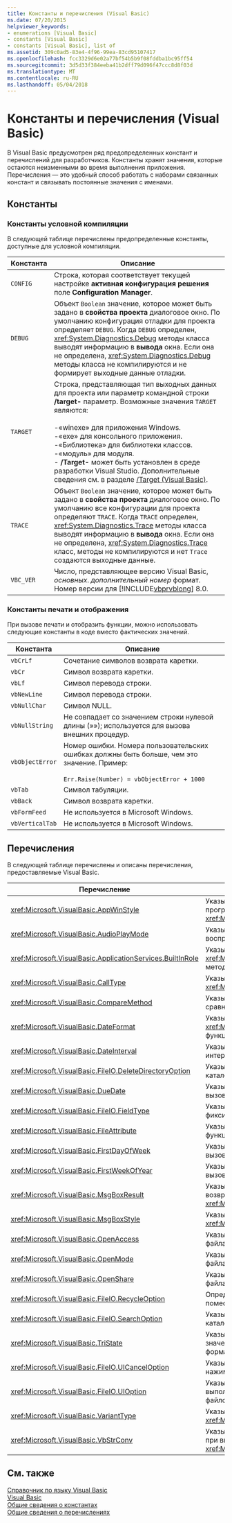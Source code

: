 ```yaml
---
title: Константы и перечисления (Visual Basic)
ms.date: 07/20/2015
helpviewer_keywords:
- enumerations [Visual Basic]
- constants [Visual Basic]
- constants [Visual Basic], list of
ms.assetid: 309c0ad5-83e4-4f96-99ea-83cd95107417
ms.openlocfilehash: fcc3329d6e02a77bf54b5b9f08fddba1bc95ff54
ms.sourcegitcommit: 3d5d33f384eeba41b2dff79d096f47ccc8d8f03d
ms.translationtype: MT
ms.contentlocale: ru-RU
ms.lasthandoff: 05/04/2018
---
```

# <a name="constants-and-enumerations-visual-basic"></a>Константы и перечисления (Visual Basic)
В Visual Basic предусмотрен ряд предопределенных констант и перечислений для разработчиков. Константы хранят значения, которые остаются неизменными во время выполнения приложения. Перечисления — это удобный способ работать с наборами связанных констант и связывать постоянные значения с именами.  
  
## <a name="constants"></a>Константы  
  
### <a name="conditional-compilation-constants"></a>Константы условной компиляции  
 В следующей таблице перечислены предопределенные константы, доступные для условной компиляции.  
  
|**Константа**|**Описание**|  
|---|---|  
|`CONFIG`|Строка, которая соответствует текущей настройке **активная конфигурация решения** поле **Configuration Manager**.|  
|`DEBUG`|Объект `Boolean` значение, которое может быть задано в **свойства проекта** диалоговое окно. По умолчанию конфигурация отладки для проекта определяет `DEBUG`. Когда `DEBUG` определен, <xref:System.Diagnostics.Debug> методы класса выводят информацию в **вывода** окна. Если она не определена, <xref:System.Diagnostics.Debug> методы класса не компилируются и не формирует выходные данные отладки.|  
|`TARGET`|Строка, представляющая тип выходных данных для проекта или параметр командной строки **/target-** параметр. Возможные значения `TARGET` являются:<br /><br /> -«winexe» для приложения Windows.<br />-«exe» для консольного приложения.<br />-«Библиотека» для библиотеки классов.<br />-«модуль» для модуля.<br />- **/Target-** может быть установлен в среде разработки Visual Studio. Дополнительные сведения см. в разделе [/Target (Visual Basic)](../../visual-basic/reference/command-line-compiler/target.md).|  
|`TRACE`|Объект `Boolean` значение, которое может быть задано в **свойства проекта** диалоговое окно. По умолчанию все конфигурации для проекта определяют `TRACE`. Когда `TRACE` определен, <xref:System.Diagnostics.Trace> методы класса выводят информацию в **вывода** окна. Если она не определена, <xref:System.Diagnostics.Trace> класс, методы не компилируются и нет `Trace` создаются выходные данные.|  
|`VBC_VER`|Число, представляющее версию Visual Basic, *основных*. *дополнительный номер* формат. Номер версии для [!INCLUDE[vbprvblong](~/includes/vbprvblong-md.md)] 8.0.|  
  
### <a name="print-and-display-constants"></a>Константы печати и отображения  
 При вызове печати и отобразить функции, можно использовать следующие константы в коде вместо фактических значений.  
  
|**Константа**|**Описание**|  
|---|---|  
|`vbCrLf`|Сочетание символов возврата каретки.|  
|`vbCr`|Символ возврата каретки.|  
|`vbLf`|Символ перевода строки.|  
|`vbNewLine`|Символ перевода строки.|  
|`vbNullChar`|Символ NULL.|  
|`vbNullString`|Не совпадает со значением строки нулевой длины (»»); используется для вызова внешних процедур.|  
|`vbObjectError`|Номер ошибки. Номера пользовательских ошибках должны быть больше, чем это значение. Пример:<br /><br /> `Err.Raise(Number) = vbObjectError + 1000`|  
|`vbTab`|Символ табуляции.|  
|`vbBack`|Символ возврата каретки.|  
|`vbFormFeed`|Не используется в Microsoft Windows.|  
|`vbVerticalTab`|Не используется в Microsoft Windows.|  
  
## <a name="enumerations"></a>Перечисления  
 В следующей таблице перечислены и описаны перечисления, предоставляемые Visual Basic.  
  
|Перечисление|Описание|  
|---|---|  
|<xref:Microsoft.VisualBasic.AppWinStyle>|Указывает стиль окна для использования вызванной программы при вызове <xref:Microsoft.VisualBasic.Interaction.Shell%2A> функции.|  
|<xref:Microsoft.VisualBasic.AudioPlayMode>|Указывает, как воспроизводить звуки при вызове методов воспроизведения.|  
|<xref:Microsoft.VisualBasic.ApplicationServices.BuiltInRole>|Указывает тип роли для проверки при вызове <xref:Microsoft.VisualBasic.ApplicationServices.User.IsInRole%2A> метода.|  
|<xref:Microsoft.VisualBasic.CallType>|Указывает тип процедуры, вызываемой при вызове <xref:Microsoft.VisualBasic.Interaction.CallByName%2A> функции.|  
|<xref:Microsoft.VisualBasic.CompareMethod>|Указывает, как сравнивать строки, вызывая функции сравнения.|  
|<xref:Microsoft.VisualBasic.DateFormat>|Указывает способ отображения дат при вызове <xref:Microsoft.VisualBasic.Strings.FormatDateTime%2A> функции.|  
|<xref:Microsoft.VisualBasic.DateInterval>|Указывает способ определения и форматирования интервалов дат при вызове функций для работы с датами.|  
|<xref:Microsoft.VisualBasic.FileIO.DeleteDirectoryOption>|Указывает, какие действия должны выполняться, если каталог содержит файлы или каталоги.|  
|<xref:Microsoft.VisualBasic.DueDate>|Указывает, когда должны осуществляться платежи при вызове финансовых методов.|  
|<xref:Microsoft.VisualBasic.FileIO.FieldType>|Указывает ли текстового поля с разделителями либо поле фиксированной длины.|  
|<xref:Microsoft.VisualBasic.FileAttribute>|Указывает атрибуты файла для использования при вызове функций доступа к файлам.|  
|<xref:Microsoft.VisualBasic.FirstDayOfWeek>|Указывает первый день недели для использования при вызове функций работы с датами.|  
|<xref:Microsoft.VisualBasic.FirstWeekOfYear>|Указывает первую неделю года для использования при вызове функций работы с датами.|  
|<xref:Microsoft.VisualBasic.MsgBoxResult>|Указывает, какая кнопка нажата в окне сообщения, возвращаемом функцией <xref:Microsoft.VisualBasic.Interaction.MsgBox%2A>.|  
|<xref:Microsoft.VisualBasic.MsgBoxStyle>|Указывает, какие кнопки отображаются при вызове функции <xref:Microsoft.VisualBasic.Interaction.MsgBox%2A>.|  
|<xref:Microsoft.VisualBasic.OpenAccess>|Указывает, как открыть файл при вызове функций доступа к файлам.|  
|<xref:Microsoft.VisualBasic.OpenMode>|Указывает, как открыть файл при вызове функций доступа к файлам.|  
|<xref:Microsoft.VisualBasic.OpenShare>|Указывает, как открыть файл при вызове функций доступа к файлам.|  
|<xref:Microsoft.VisualBasic.FileIO.RecycleOption>|Определяет, удалены без возможности восстановления или поместить в корзине файл.|  
|<xref:Microsoft.VisualBasic.FileIO.SearchOption>|Указывает, следует ли выполнять поиск всех или только каталоги верхнего уровня.|  
|<xref:Microsoft.VisualBasic.TriState>|Указывает `Boolean` значение или должно ли использоваться значение по умолчанию при вызове функций форматирования чисел.|  
|<xref:Microsoft.VisualBasic.FileIO.UICancelOption>|Указывает, что следует выполнить, если пользователь нажимает кнопку **отменить** во время выполнения операции.|  
|<xref:Microsoft.VisualBasic.FileIO.UIOption>|Указывает, следует ли отображать диалоговое окно хода выполнения, когда копирование, удаление или перемещение файлов и каталогов.|  
|<xref:Microsoft.VisualBasic.VariantType>|Указывает тип объекта variant, возвращенные <xref:Microsoft.VisualBasic.Information.VarType%2A> функции.|  
|<xref:Microsoft.VisualBasic.VbStrConv>|Указывает, преобразование какого типа следует выполнить при вызове функции <xref:Microsoft.VisualBasic.Strings.StrConv%2A>.|  
  
## <a name="see-also"></a>См. также  
 [Справочник по языку Visual Basic](../../visual-basic/language-reference/index.md)  
 [Visual Basic](../../visual-basic/index.md)  
 [Общие сведения о константах](../../visual-basic/programming-guide/language-features/constants-enums/constants-overview.md)  
 [Общие сведения о перечислениях](../../visual-basic/programming-guide/language-features/constants-enums/enumerations-overview.md)
